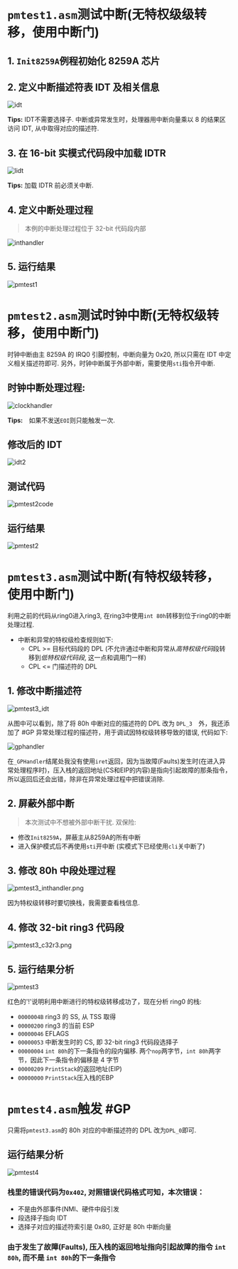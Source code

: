 # `pmtest1.asm`测试中断(无特权级级转移，使用中断门)

## 1. `Init8259A`例程初始化 8259A 芯片

## 2. 定义中断描述符表 IDT 及相关信息

![idt](screenshot/idt.png)

**Tips:** IDT不需要选择子. 中断或异常发生时，处理器用中断向量乘以 8 的结果区访问 IDT, 从中取得对应的描述符.

## 3. 在 16-bit 实模式代码段中加载 IDTR

![lidt](screenshot/lidt.png)

**Tips:** 加载 IDTR 前必须关中断.

## 4. 定义中断处理过程
> 本例的中断处理过程位于 32-bit 代码段内部

![inthandler](screenshot/inthandler.png)

## 5. 运行结果

![pmtest1](screenshot/pmtest1.png)

# `pmtest2.asm`测试时钟中断(无特权级转移，使用中断门)
时钟中断由主 8259A 的 IRQ0 引脚控制，中断向量为 0x20, 所以只需在 IDT 中定义相关描述符即可. 另外，时钟中断属于外部中断，需要使用`sti`指令开中断.

## 时钟中断处理过程:

![clockhandler](screenshot/clockhandler.png)

**Tips:**　如果不发送`EOI`则只能触发一次.

## 修改后的 IDT

![idt2](screenshot/idt2.png)

## 测试代码

![pmtest2code](screenshot/pmtest2code.png)

## 运行结果

![pmtest2](screenshot/pmtest2.png)

# `pmtest3.asm`测试中断(有特权级转移，使用中断门)
利用之前的代码从ring0进入ring3, 在ring3中使用`int 80h`转移到位于ring0的中断处理过程.

* 中断和异常的特权级检查规则如下:
    * CPL >= 目标代码段的 DPL (不允许通过中断和异常从*高特权级代码*段转移到*低特权级代码段*, 这一点和调用门一样)
    * CPL <= 门描述符的 DPL

## 1. 修改中断描述符

![pmtest3_idt](screenshot/pmtest3_idt.png)

从图中可以看到，除了将 80h 中断对应的描述符的 DPL 改为 `DPL_3`　外，我还添加了 #GP 异常处理过程的描述符，用于调试因特权级转移导致的错误, 代码如下:

![gphandler](screenshot/gphandler.png)

在`_GPHandler`结尾处我没有使用`iret`返回，因为当故障(Faults)发生时(在进入异常处理程序时)，压入栈的返回地址(CS和EIP的内容)是指向引起故障的那条指令，所以返回后还会出错，除非在异常处理过程中把错误消除.

## 2. 屏蔽外部中断
> 本次测试中不想被外部中断干扰.
双保险:
* 修改`Init8259A`，屏蔽主从8259A的所有中断
* 进入保护模式后不再使用`sti`开中断 (实模式下已经使用`cli`关中断了)

## 3. 修改 80h 中段处理过程
![pmtest3_inthandler.png](screenshot/pmtest3_inthandler.png)

因为特权级转移时要切换栈，我需要查看栈信息.

## 4. 修改 32-bit ring3 代码段
![pmtest3_c32r3.png](screenshot/pmtest3_c32r3.png)

## 5. 运行结果分析
![pmtest3](screenshot/pmtest3.png)

红色的'!'说明利用中断进行的特权级转移成功了，现在分析 ring0 的栈:

* `0000004B` ring3 的 SS, 从 TSS 取得
* `00000200` ring3 的当前 ESP
* `00000046` EFLAGS
* `00000053` 中断发生时的 CS, 即 32-bit ring3 代码段选择子
* `00000004` `int 80h`的下一条指令的段内偏移. 两个`nop`两字节，`int 80h`两字节，因此下一条指令的偏移是 4 字节
* `00000209` `PrintStack`的返回地址(EIP)
* `00000000` `PrintStack`压入栈的EBP

# `pmtest4.asm`触发 #GP
只需将`pmtest3.asm`的 80h 对应的中断描述符的 DPL 改为`DPL_0`即可.

## 运行结果分析
![pmtest4](screenshot/pmtest4.png)

### 栈里的错误代码为`0x402`, 对照错误代码格式可知，本次错误：
* 不是由外部事件(NMI、硬件中段引发
* 段选择子指向 IDT
* 选择子对应的描述符索引是 0x80, 正好是 80h 中断向量

### 由于发生了故障(Faults), 压入栈的返回地址指向引起故障的指令 `int 80h`, 而不是 `int 80h`的下一条指令